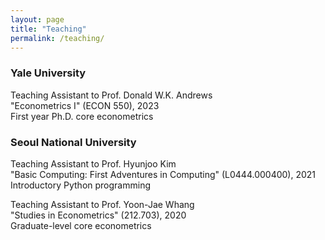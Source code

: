 ```yaml
---
layout: page
title: "Teaching"
permalink: /teaching/
---
```


### Yale University
Teaching Assistant to Prof. Donald W.K. Andrews \
"Econometrics I" (ECON 550), 2023 \
First year Ph.D. core econometrics

### Seoul National University

Teaching Assistant to Prof. Hyunjoo Kim \
"Basic Computing: First Adventures in Computing" (L0444.000400), 2021\
Introductory Python programming

Teaching Assistant to Prof. Yoon-Jae Whang \
"Studies in Econometrics" (212.703), 2020\
Graduate-level core econometrics

